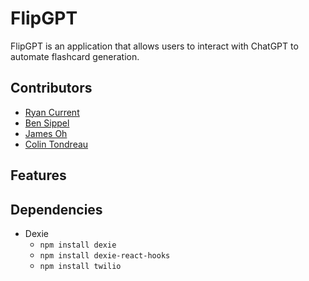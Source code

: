 # FlipGPT
FlipGPT is an application that allows users to interact with ChatGPT to automate flashcard generation. 

## Contributors
- [Ryan Current](https://github.com/Ryan-Current)
- [Ben Sippel](https://github.com/brs6412) 
- [James Oh](https://github.com/jamesoh3928) 
- [Colin Tondreau](https://github.com/CTB333)

## Features 

## Dependencies 

- Dexie
    - `npm install dexie`
    - `npm install dexie-react-hooks`
    - `npm install twilio`
